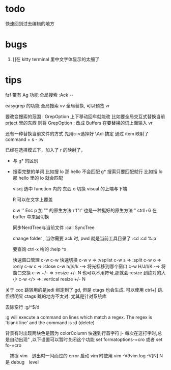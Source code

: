 # todo                            
快速回到过去编辑的地方

# bugs
1. []在 kitty terminal 里中文字体显示的太细了
# tips                            
fzf 带有 Ag 功能
全局搜索
:Ack <Keyword> --<filetype>

easygrep 的功能
全局搜索
<leader> vv
全局替换, 可以预览
<leader> vr      

要改变搜索的范围
: GrepOption  上下移动回车就能改
比如要全局交互式替换当前 prject 里的东西
则将 GrepOption : 改成 Buffers
在要替换的词上面输入 <space>vr

还有一种替换当前文件的方式
先用c-v选择好 \\Adi 搞定
通过 item 映射了  command + s   -   :w

已经在选择模式下，加入了 <leader>r 的映射了，

   * 与 g* 的区别
   * 搜索完整的单词     比如搜 lo 那 hello 不会匹配
       g* 搜索只要匹配就行  比如搜 lo 那 hello 里的 lo 就会匹配

       visoj 选中 function 内的 东西
       o 切换 visual 的上端与下端

       R 可以在文字上覆盖

       ciw '' Esc p 加 "" 的原生方法
       r'f"r' 也是一种挺好的原生方法
       " ctrll+6 在 buffer 中来回切换

       同步NerdTree与当前文件
       :call SyncTree

       change folder , 当你需要 ack 时, pwd 就是当前工具目录了
       :cd <folder>
       :cd %:p

       要查询 ctrl-x 啥的
       :help ^x

       快速窗口管理
       c-w c-w 快速切换
       c-w v    =>  :vsplist
       c-w s    =>  :split
       c-w o    =>  :only
       c-w c    =>  :close
       c-w h/j/i/k   -=> 将光标移到哪个窗口
       c-w H/J/I/K   -=> 将窗口交换
       c-w +/-  =>  :resize +/-  N  也可以不用符号,那就会 resize 到绝对的大小
       c-w </>  =>  :vertical resize +/- N


关于 coc
跳转用的是jedi 绑定到了 gd, 但是 ctags 也会生成. 可以使用 ctrl+] 跳.
但很明显 ctags 跳的地方不太对. 尤其是针对系统库


去除空行
:g/^$/d

:g will execute a command on lines which match a regex. The regex is 'blank line' and the command is :d (delete)

背景有时出现两块色是因为 colorColumn
快速到行首字符  j-
每次在这打字时,总是自动出现" ,以下设置可以暂时关闭这个功能
set formatoptions-=cro     或者 set fo-=cro


　捕捉 vim　退出时一闪而过的 error
启动 vim 时使用 vim -V9vim.log
-V[N] N 是 debug　level


